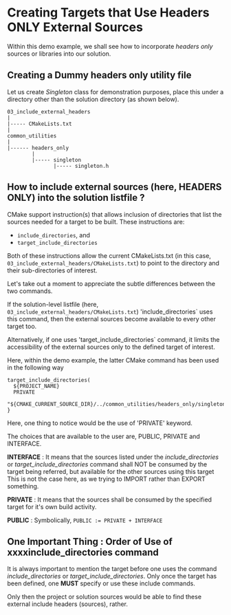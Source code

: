 # Creating Targets that Use Headers ONLY External Sources

Within this demo example, we shall see how to incorporate *headers only* sources or libraries into our solution.


## Creating a Dummy headers only utility file

Let us create *Singleton* class for demonstration purposes, place this under a directory other than the solution directory (as shown below).

~~~
03_include_external_headers
|
|----- CMakeLists.txt
|
common_utilities
|
|------ headers_only
        |
        |----- singleton
               |----- singleton.h
~~~


## How to include external sources (here, HEADERS ONLY) into the solution listfile ?

CMake support instruction(s) that allows inclusion of directories that list the sources needed for a target to be built.  These instructions are:
* `include_directories`, and
* `target_include_directories`

Both of these instructions allow the current CMakeLists.txt (in this case, `03_include_external_headers/CMakeLists.txt`) to point to the directory and their sub-directories of interest.

Let's take out a moment to appreciate the subtle differences between the two commands.

If the solution-level listfile (here, `03_include_external_headers/CMakeLists.txt`) 'include_directories` uses this command, then the external sources become available to every other target too.

Alternatively, if one uses 'target_include_directories` command, it limits the accessibility of the external sources only to the defined target of interest.

Here, within the demo example, the latter CMake command has been used in the following way

~~~
target_include_directories(
  ${PROJECT_NAME}
  PRIVATE
  "${CMAKE_CURRENT_SOURCE_DIR}/../common_utilities/headers_only/singleton"
}
~~~

Here, one thing to notice would be the use of 'PRIVATE' keyword.

The choices that are available to the user are, PUBLIC, PRIVATE and INTERFACE.

**INTERFACE** :  It means that the sources listed under the *include_directories* or *target_include_directories* command shall NOT be consumed by the target being referred, but available for the other sources using this target
This is not the case here, as we trying to IMPORT rather than EXPORT something.

**PRIVATE** :  It means that the sources shall be consumed by the specified target for it's own build activity.

**PUBLIC** :  Symbolically, `PUBLIC := PRIVATE + INTERFACE`


## One Important Thing :  Order of Use of xxxxinclude_directories command

It is always important to mention the target before one uses the command *include_directories* or *target_include_directories*.  Only once the target has been defined, one **MUST** specify or use these include commands.

Only then the project or solution sources would be able to find these external include headers (sources), rather.